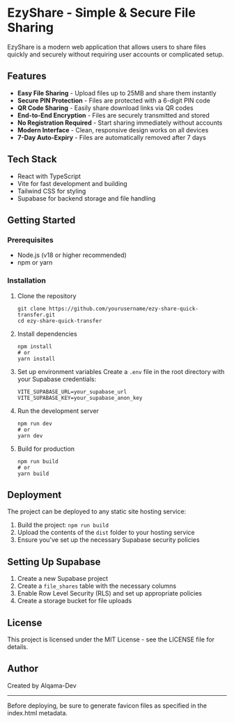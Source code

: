 # EzyShare - Simple & Secure File Sharing

EzyShare is a modern web application that allows users to share files quickly and securely without requiring user accounts or complicated setup.

## Features

- **Easy File Sharing** - Upload files up to 25MB and share them instantly
- **Secure PIN Protection** - Files are protected with a 6-digit PIN code
- **QR Code Sharing** - Easily share download links via QR codes
- **End-to-End Encryption** - Files are securely transmitted and stored
- **No Registration Required** - Start sharing immediately without accounts
- **Modern Interface** - Clean, responsive design works on all devices
- **7-Day Auto-Expiry** - Files are automatically removed after 7 days

## Tech Stack

- React with TypeScript
- Vite for fast development and building
- Tailwind CSS for styling
- Supabase for backend storage and file handling

## Getting Started

### Prerequisites

- Node.js (v18 or higher recommended)
- npm or yarn

### Installation

1. Clone the repository
   ```
   git clone https://github.com/yourusername/ezy-share-quick-transfer.git
   cd ezy-share-quick-transfer
   ```

2. Install dependencies
   ```
   npm install
   # or
   yarn install
   ```

3. Set up environment variables
   Create a `.env` file in the root directory with your Supabase credentials:
   ```
   VITE_SUPABASE_URL=your_supabase_url
   VITE_SUPABASE_KEY=your_supabase_anon_key
   ```

4. Run the development server
   ```
   npm run dev
   # or
   yarn dev
   ```

5. Build for production
   ```
   npm run build
   # or
   yarn build
   ```

## Deployment

The project can be deployed to any static site hosting service:

1. Build the project: `npm run build`
2. Upload the contents of the `dist` folder to your hosting service
3. Ensure you've set up the necessary Supabase security policies

## Setting Up Supabase

1. Create a new Supabase project
2. Create a `file_shares` table with the necessary columns
3. Enable Row Level Security (RLS) and set up appropriate policies
4. Create a storage bucket for file uploads

## License

This project is licensed under the MIT License - see the LICENSE file for details.

## Author

Created by Alqama-Dev 

---

 Before deploying, be sure to generate favicon files as specified in the index.html metadata.
